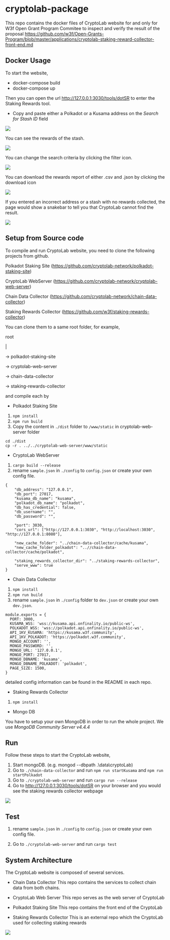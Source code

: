# cryptolab-package

This repo contains the docker files of CryptoLab website for and only for W3f Open Grant Program Commitee to inspect and verify the result of the proposal https://github.com/w3f/Open-Grants-Program/blob/master/applications/cryptolab-staking-reward-collector-front-end.md 

## Docker Usage

To start the website,

* docker-compose build
* docker-compose up

Then you can open the url http://127.0.0.1:3030/tools/dotSR to enter the Staking Rewards tool. 

* Copy and paste either a Polkadot or a Kusama address on the *Search for Stash ID* field

![](https://i.imgur.com/TUuTnu6.png)

You can see the rewards of the stash.

![](https://i.imgur.com/AvIrxGi.png)

You can change the search criteria by clicking the filter icon.

![](https://i.imgur.com/winbBE8.png)

You can download the rewards report of either .csv and .json by clicking the download icon

![](https://i.imgur.com/nDG2Wzz.png)


If you entered an incorrect address or a stash with no rewards collected, the page would show a snakebar to tell you that CryptoLab cannot find the result.

![](https://i.imgur.com/Ms0xoWc.png)

## Setup from Source code

To compile and run CryptoLab website, you need to clone the following projects from github.

Polkadot Staking Site (https://github.com/cryptolab-network/polkadot-staking-site)

CryptoLab WebServer (https://github.com/cryptolab-network/cryptolab-web-server)

Chain Data Collector (https://github.com/cryptolab-network/chain-data-collector)

Staking Rewards Collector (https://github.com/w3f/staking-rewards-collector)

You can clone them to a same root folder, for example,

root

 |
 
 -> polkadot-staking-site
 
 -> cryptolab-web-server
 
 -> chain-data-collector
 
 -> staking-rewards-collector

and compile each by

* Polkadot Staking Site

1. ```npm install```
2. ```npm run build```
3. Copy the content in ```./dist``` folder to ```/www/static``` in cryptolab-web-server folder 

```
cd ./dist
cp -r . ../../cryptolab-web-server/www/static
```

* CryptoLab WebServer

1. ```cargo build --release```
2. rename `sample.json` in `./config` to `config.json` or create your own config file.

```json=
{
    "db_address": "127.0.0.1",
    "db_port": 27017,
    "kusama_db_name": "kusama",
    "polkadot_db_name": "polkadot",
    "db_has_credential": false,
    "db_username": "",
    "db_password": "",

    "port": 3030,
    "cors_url": ["http://127.0.0.1:3030", "http://localhost:3030", "http://127.0.0.1:8080"],

    "new_cache_folder": "../chain-data-collector/cache/kusama",
    "new_cache_folder_polkadot": "..//chain-data-collector/cache/polkadot",

    "staking_rewards_collector_dir": "../staking-rewards-collector",
    "serve_www": true
}

```

* Chain Data Collector

1. ```npm install```
2. ```npm run build```
3. rename `sample.json` in `./config` folder to `dev.json` or create your own `dev.json`.

```js=
module.exports = {
  PORT: 3000,
  KUSAMA_WSS: 'wss://kusama.api.onfinality.io/public-ws',
  POLKADOT_WSS: 'wss://polkadot.api.onfinality.io/public-ws',
  API_1KV_KUSAMA: 'https://kusama.w3f.community',
  API_1KV_POLKADOT: 'https://polkadot.w3f.community',
  MONGO_ACCOUNT: '',
  MONGO_PASSWORD: '',
  MONGO_URL: '127.0.0.1',
  MONGO_PORT: 27017,
  MONGO_DBNAME: 'kusama',
  MONGO_DBNAME_POLKADOT: 'polkadot',
  PAGE_SIZE: 1500,
}
```
detailed config information can be found in the README in each repo.

* Staking Rewards Collector

1. ```npm install```

* Mongo DB

You have to setup your own MongoDB in order to run the whole project. We use *MongoDB Community Server v4.4.4*

## Run

Follow these steps to start the CryptoLab website,

1. Start mongoDB. (e.g. mongod --dbpath .\\data\\cryptoLab)
2. Go to ```./chain-data-collector``` and run ```npm run startKusama``` and ```npm run startPolkadot```
3. Go to ```./cryptolab-web-server``` and run ```cargo run --release```
4. Go to http://127.0.0.1:3030/tools/dotSR on your browser and you would see the staking rewards collector webpage

![](https://i.imgur.com/vGCBWVo.png)

## Test

1. rename `sample.json` in `./config` to `config.json` or create your own config file.

2. Go to ```./cryptolab-web-server``` and run ```cargo test```

## System Architecture

The CryptoLab website is composed of several services.

* Chain Data Collector
This repo contains the services to collect chain data from both chains.

* CryptoLab Web Server
This repo serves as the web server of CryptoLab

* Polkadot Staking Site
This repo contains the front end of the CryptoLab

* Staking Rewards Collector
This is an external repo which the CryptoLab used for collecting staking rewards

![](https://i.imgur.com/OnspTWE.png)
